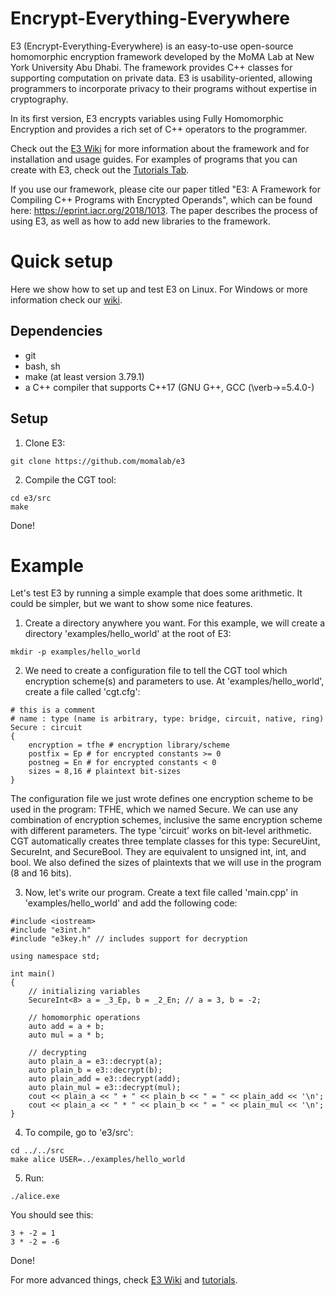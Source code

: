 # Encrypt-Everything-Everywhere
E3 (Encrypt-Everything-Everywhere) is an easy-to-use open-source homomorphic encryption framework developed by the MoMA Lab at New York University Abu Dhabi. The framework provides C++ classes for supporting computation on private data. E3 is usability-oriented, allowing programmers to incorporate privacy to their programs without expertise in cryptography.

In its first version, E3 encrypts variables using Fully Homomorphic Encryption and provides a rich set of C++ operators to the programmer.

Check out the [E3 Wiki](https://github.com/momalab/e3/wiki) for more information about the framework and for installation and usage guides. For examples of programs that you can create with E3, check out the [Tutorials Tab](./tutorials).

If you use our framework, please cite our paper titled "E3: A Framework for Compiling C++ Programs with Encrypted Operands", which can be found here: https://eprint.iacr.org/2018/1013. The paper describes the process of using E3, as well as how to add new libraries to the framework.

# Quick setup

Here we show how to set up and test E3 on Linux. For Windows or more information check our [wiki](https://github.com/momalab/e3/wiki/Installing-E3).

## Dependencies

* git
* bash, sh
* make (at least version 3.79.1)
* a C++ compiler that supports C++17 (GNU G++, GCC (\verb->=5.4.0-)

## Setup

1. Clone E3:
```
git clone https://github.com/momalab/e3
```

2. Compile the CGT tool:
```
cd e3/src
make
```

Done!

# Example

Let's test E3 by running a simple example that does some arithmetic. It could be simpler, but we want to show some nice features.

1. Create a directory anywhere you want. For this example, we will create a directory 'examples/hello_world' at the root of E3:
```
mkdir -p examples/hello_world
```

2. We need to create a configuration file to tell the CGT tool which encryption scheme(s) and parameters to use. At 'examples/hello_world', create a file called 'cgt.cfg':
```
# this is a comment
# name : type (name is arbitrary, type: bridge, circuit, native, ring)
Secure : circuit
{
    encryption = tfhe # encryption library/scheme
    postfix = Ep # for encrypted constants >= 0
    postneg = En # for encrypted constants < 0
    sizes = 8,16 # plaintext bit-sizes
}

```
The configuration file we just wrote defines one encryption scheme to be used in the program: TFHE, which we named Secure. We can use any combination of encryption schemes, inclusive the same encryption scheme with different parameters.
The type 'circuit' works on bit-level arithmetic. CGT automatically creates three template classes for this type: SecureUint, SecureInt, and SecureBool. They are equivalent to unsigned int, int, and bool. We also defined the sizes of plaintexts that we will use in the program (8 and 16 bits).

3. Now, let's write our program. Create a text file called 'main.cpp' in 'examples/hello_world' and add the following code:
```
#include <iostream>
#include "e3int.h"
#include "e3key.h" // includes support for decryption

using namespace std;

int main()
{
    // initializing variables
    SecureInt<8> a = _3_Ep, b = _2_En; // a = 3, b = -2;

    // homomorphic operations
    auto add = a + b;
    auto mul = a * b;

    // decrypting
    auto plain_a = e3::decrypt(a);
    auto plain_b = e3::decrypt(b);
    auto plain_add = e3::decrypt(add);
    auto plain_mul = e3::decrypt(mul);
    cout << plain_a << " + " << plain_b << " = " << plain_add << '\n';
    cout << plain_a << " * " << plain_b << " = " << plain_mul << '\n';
}

```

4. To compile, go to 'e3/src':
```
cd ../../src
make alice USER=../examples/hello_world
```

5. Run:
```
./alice.exe
```
You should see this:
```
3 + -2 = 1
3 * -2 = -6
```

Done!

For more advanced things, check [E3 Wiki](https://github.com/momalab/e3/wiki) and [tutorials](./tutorials).
